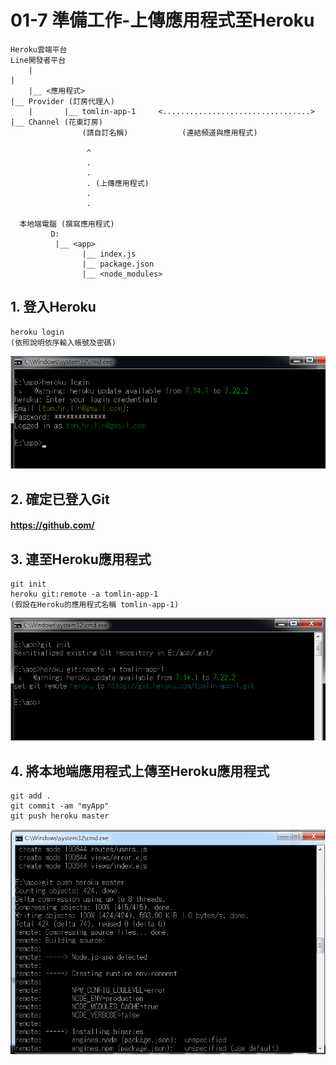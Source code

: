 # 01-7 準備工作-上傳應用程式至Heroku


```
Heroku雲端平台                                                      Line開發者平台
    |                                                                    |
    |__ <應用程式>                                                        |__ Provider (訂房代理人)
    |       |__ tomlin-app-1     <.................................>            |__ Channel (花東訂房)       
                (請自訂名稱)            (連結頻道與應用程式)                               

                 ^                
                 .
                 .
                 . (上傳應用程式)
                 .
                 .
      
  本地端電腦 (撰寫應用程式)
         D:
          |__ <app>
                |__ index.js
                |__ package.json
                |__ <node_modules>
```




## 1. 登入Heroku
```
heroku login
(依照說明依序輸入帳號及密碼)
```

![GitHub Logo](/imgs/1-4-1.jpg)



## 2. 確定已登入Git
#### https://github.com/


## 3. 連至Heroku應用程式

```
git init
heroku git:remote -a tomlin-app-1
(假設在Heroku的應用程式名稱 tomlin-app-1)
```

![GitHub Logo](/imgs/1-4-3.jpg)




## 4. 將本地端應用程式上傳至Heroku應用程式

```
git add .
git commit -am "myApp"
git push heroku master
```

![GitHub Logo](/imgs/1-5-1.jpg)
